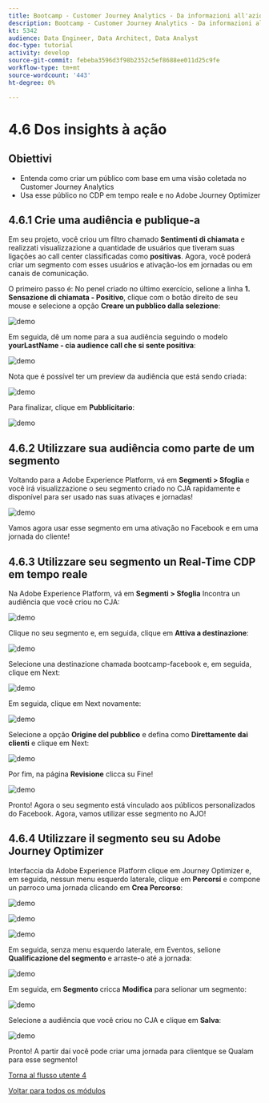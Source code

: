 ```yaml
---
title: Bootcamp - Customer Journey Analytics - Da informazioni all'azione - Brasile
description: Bootcamp - Customer Journey Analytics - Da informazioni all'azione - Brasile
kt: 5342
audience: Data Engineer, Data Architect, Data Analyst
doc-type: tutorial
activity: develop
source-git-commit: febeba3596d3f98b2352c5ef8688ee011d25c9fe
workflow-type: tm+mt
source-wordcount: '443'
ht-degree: 0%

---
```


# 4.6 Dos insights à ação

## Obiettivi

- Entenda como criar um público com base em uma visão coletada no Customer Journey Analytics
- Usa esse público no CDP em tempo reale e no Adobe Journey Optimizer

## 4.6.1 Crie uma audiência e publique-a

Em seu projeto, você criou um filtro chamado **Sentimenti di chiamata** e realizzati visualizzazione a quantidade de usuários que tiveram suas ligações ao call center classificadas como **positivas**. Agora, você poderá criar um segmento com esses usuários e ativação-los em jornadas ou em canais de comunicação.

O primeiro passo é: No penel criado no último exercício, selione a linha **1. Sensazione di chiamata - Positivo**, clique com o botão direito de seu mouse e selecione a opção **Creare un pubblico dalla selezione**:

![demo](./images/aud1.png)

Em seguida, dê um nome para a sua audiência seguindo o modelo **yourLastName - cia audience call che si sente positiva**:

![demo](./images/aud2.png)

Nota que é possível ter um preview da audiência que está sendo criada:

![demo](./images/aud3.png)

Para finalizar, clique em **Pubblicitario**:

![demo](./images/aud4.png)

## 4.6.2 Utilizzare sua audiência como parte de um segmento

Voltando para a Adobe Experience Platform, vá em **Segmenti > Sfoglia** e você irá visualizzazione o seu segmento criado no CJA rapidamente e disponível para ser usado nas suas ativaçes e jornadas!

![demo](./images/aud5.png)

Vamos agora usar esse segmento em uma ativação no Facebook e em uma jornada do cliente!

## 4.6.3 Utilizzare seu segmento un Real-Time CDP em tempo reale

Na Adobe Experience Platform, vá em **Segmenti > Sfoglia** Incontra un audiência que você criou no CJA:

![demo](./images/aud6.png)

Clique no seu segmento e, em seguida, clique em **Attiva a destinazione**:

![demo](./images/aud7.png)

Selecione una destinazione chamada bootcamp-facebook e, em seguida, clique em Next:

![demo](./images/aud8.png)

Em seguida, clique em Next novamente:

![demo](./images/aud9.png)

Selecione a opção **Origine del pubblico** e defina como **Direttamente dai clienti** e clique em Next:

![demo](./images/aud10.png)

Por fim, na página **Revisione** clicca su Fine!

![demo](./images/aud11.png)

Pronto! Agora o seu segmento está vinculado aos públicos personalizados do Facebook.
Agora, vamos utilizar esse segmento no AJO!

## 4.6.4 Utilizzare il segmento seu su Adobe Journey Optimizer

Interfaccia da Adobe Experience Platform clique em Journey Optimizer e, em seguida, nessun menu esquerdo laterale, clique em **Percorsi** e compone un parroco uma jornada clicando em **Crea Percorso**:

![demo](./images/aud20.png)

![demo](./images/aud21.png)

![demo](./images/aud22.png)

Em seguida, senza menu esquerdo laterale, em Eventos, selione **Qualificazione del segmento** e arraste-o até a jornada:

![demo](./images/aud23.png)

Em seguida, em **Segmento** cricca **Modifica** para selionar um segmento:

![demo](./images/aud24.png)

Selecione a audiência que você criou no CJA e clique em **Salva**:

![demo](./images/aud25.png)

Pronto! A partir daí você pode criar uma jornada para clientque se Qualam para esse segmento!

[Torna al flusso utente 4](./uc4.md)

[Voltar para todos os módulos](./../../overview.md)
